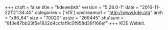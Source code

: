 +++
draft = false
title = "kdewebkit"
version = "5.28.0-1"
date = "2016-11-22T21:34:45"
categories = ['kf5']
upstreamurl = "http://www.kde.org"
arch = "x86_64"
size = "70020"
usize = "269445"
sha1sum = "8f3e87bb23f5e1832d4ccfaf9c0f958d36f166ef"
+++
KDE Webkit.